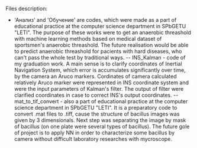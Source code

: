 Files description:
- 'Анализ' and 'Обучение' are codes, which were made as a part of educational practice at the computer science department in SPbGETU "LETI".
The purpose of these works were to get an anaerobic threashold with machine learning methods based on medical dataset of sportsmen's anaerobic threashold.
The future realisation would be able to predict anaerobic threashold for pacients with hard diseases, who can't pass the whole test by traditional ways.
-- INS_Kalman - code of my graduation work. A main sense is to clarify coordinates of Inertial Navigation System, which error is accumulates significantly over time,
by the camera an Aruco markers. Cordinates of camera calculated relatively Aruco marker were represented in INS coordinate system and were the input parameters
of Kalman's filter. The output of filter were clarified coordinates in case to correct INS's output coordinates.
-- mat_to_tif_convert - also a part of educational practice at the computer science department in SPbGETU "LETI". It is a preparatory code to convert .mat files to .tiff,
cause the structure of bacillus images was given by 3 dimensionals. Next step was separating the image by mask of bacillus (on one plate were several types of bacillus).
The future gole of project is to apply NN in order to characterize some bacillus by camera without difficult laboratory researches with mycroscope.